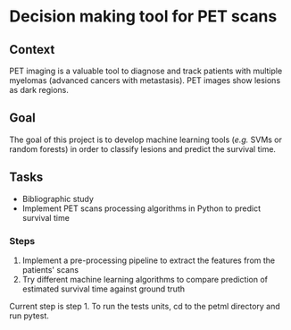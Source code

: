 # Decision making tool for PET scans

## Context

PET imaging is a valuable tool to diagnose and track patients with multiple myelomas (advanced cancers with metastasis).
PET images show lesions as dark regions.

## Goal

The goal of this project is to develop machine learning tools (*e.g.* SVMs or random forests) in order to classify lesions and predict the survival time.

## Tasks

- Bibliographic study
- Implement PET scans processing algorithms in Python to predict survival time

### Steps

1. Implement a pre-processing pipeline to extract the features from the patients' scans
2. Try different machine learning algorithms to compare prediction of estimated survival time against ground truth


Current step is step 1. 
To run the tests units, cd to the petml directory and run pytest.